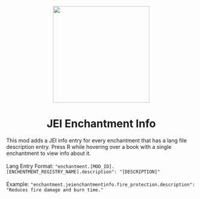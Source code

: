 <p align="center"><img width="256" src="https://github.com/Phylogeny/JEIEnchantmentInfo/blob/1.16.1/src/main/resources/logo.png?raw=true" /></p>
<h1 align="center">JEI Enchantment Info</h1>
<p>This mod adds a JEI info entry for every enchantment that has a lang file description entry. Press R while hovering over a book with a single enchantment to view info about it.
<br><br>Lang Entry Format: <code>"enchantment.[MOD_ID].[ENCHENTMENT_REGISTRY_NAME].description": "[DESCRIPTION]"</code>
<br><br>Example: <code>"enchantment.jeienchantmentinfo.fire_protection.description": "Reduces fire damage and burn time."</code></p>